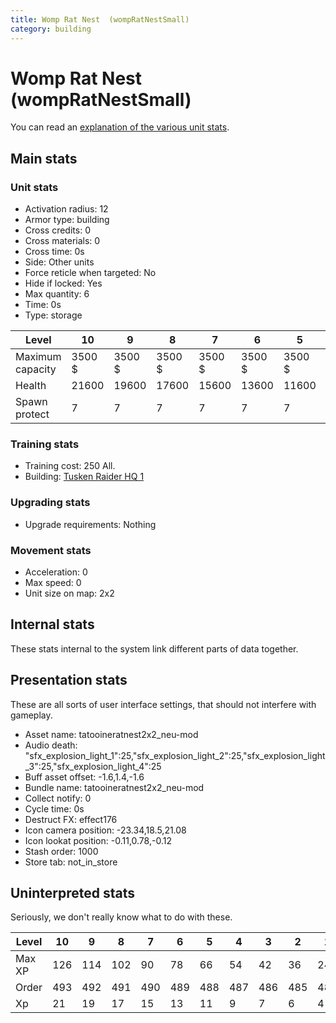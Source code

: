 ```yaml
---
title: Womp Rat Nest  (wompRatNestSmall)
category: building
---
```


# Womp Rat Nest  (wompRatNestSmall)

You can read an [explanation  of the various unit stats](unitexplained.md).

## Main stats

### Unit stats

  * Activation radius: 12
  * Armor type: building
  * Cross credits: 0
  * Cross materials: 0
  * Cross time: 0s
  * Side: Other units
  * Force reticle when targeted: No
  * Hide if locked: Yes
  * Max quantity: 6
  * Time: 0s
  * Type: storage

|Level           |10    |9     |8     |7     |6     |5     |4     |3     |2     |1          |
|----------------|------|------|------|------|------|------|------|------|------|-----------|
|Maximum capacity|3500 $|3500 $|3500 $|3500 $|3500 $|3500 $|3500 $|3500 $|3500 $|1200 $     |
|Health          |21600 |19600 |17600 |15600 |13600 |11600 |9600  |7200  |6000  |500        |
|Spawn protect   |7     |7     |7     |7     |7     |7     |7     |7     |7     |(not found)|


### Training stats

  * Training cost: 250 All.
  * Building: [Tusken Raider HQ 1](tuskenHQ.html)

### Upgrading stats

  * Upgrade requirements: Nothing

### Movement stats

  * Acceleration: 0
  * Max speed: 0
  * Unit size on map: 2x2

## Internal stats

These stats internal to the system link different parts of data together.


## Presentation stats

These are all sorts of user interface settings, that should not interfere with gameplay.

  * Asset name: tatooineratnest2x2_neu-mod
  * Audio death: "sfx_explosion_light_1":25,"sfx_explosion_light_2":25,"sfx_explosion_light_3":25,"sfx_explosion_light_4":25
  * Buff asset offset: -1.6,1.4,-1.6
  * Bundle name: tatooineratnest2x2_neu-mod
  * Collect notify: 0
  * Cycle time: 0s
  * Destruct FX: effect176
  * Icon camera position: -23.34,18.5,21.08
  * Icon lookat position: -0.11,0.78,-0.12
  * Stash order: 1000
  * Store tab: not_in_store

## Uninterpreted stats

Seriously, we don't really know what to do with these.

|Level |10 |9  |8  |7  |6  |5  |4  |3  |2  |1  |
|------|---|---|---|---|---|---|---|---|---|---|
|Max XP|126|114|102|90 |78 |66 |54 |42 |36 |24 |
|Order |493|492|491|490|489|488|487|486|485|484|
|Xp    |21 |19 |17 |15 |13 |11 |9  |7  |6  |4  |


